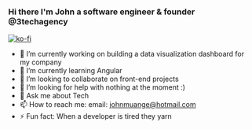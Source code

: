### Hi there I'm John a software engineer & founder @3techagency

[![ko-fi](https://ko-fi.com/img/githubbutton_sm.svg)](https://ko-fi.com/M4M45JNFX)

- 🔭 I’m currently working on building a data visualization dashboard for my company
- 🌱 I’m currently learning Angular
- 👯 I’m looking to collaborate on front-end projects
- 🤔 I’m looking for help with nothing at the moment :)
- 💬 Ask me about Tech
- 📫 How to reach me: email: johnmuange@hotmail.com 
- ⚡ Fun fact: When a developer is tired they yarn

